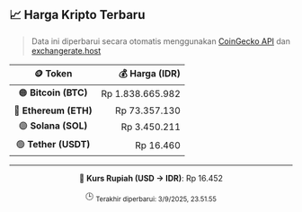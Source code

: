 

<!-- HARGA_KRIPTO -->
## 📈 Harga Kripto Terbaru

> Data ini diperbarui secara otomatis menggunakan [CoinGecko API](https://www.coingecko.com/) dan [exchangerate.host](https://exchangerate.host/)

<div align="center">

| 🪙 Token | 💰 Harga (IDR) |
|:------:|---------------:|
| 🟠 **Bitcoin (BTC)**   | Rp 1.838.665.982 |
| 🔵 **Ethereum (ETH)**  | Rp 73.357.130 |
| 🟣 **Solana (SOL)**    | Rp 3.450.211 |
| 🟢 **Tether (USDT)**   | Rp 16.460 |

---

💱 **Kurs Rupiah (USD → IDR)**: Rp 16.452

🕒 <sub>Terakhir diperbarui: 3/9/2025, 23.51.55</sub>

</div>
<!-- /HARGA_KRIPTO -->